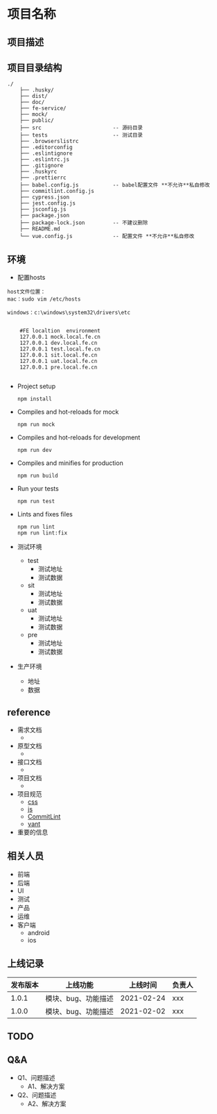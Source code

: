 # 项目名称


## 项目描述

## 项目目录结构
```
./
    ├── .husky/  
    ├── dist/
    ├── doc/                   
    ├── fe-service/                   
    ├── mock/   
    ├── public/                   
    ├── src                       -- 源码目录
    ├── tests                     -- 测试目录
    ├── .browserslistrc  
    ├── .editorconfig  
    ├── .eslintignore  
    ├── .eslintrc.js  
    ├── .gitignore 
    ├── .huskyrc 
    ├── .prettierrc 
    ├── babel.config.js           -- babel配置文件 **不允许**私自修改
    ├── commitlint.config.js          
    ├── cypress.json              
    ├── jest.config.js          
    ├── jsconfig.js          
    ├── package.json              
    ├── package-lock.json         -- 不建议删除
    ├── README.md
    └── vue.config.js             -- 配置文件 **不允许**私自修改
```
## 环境
- 配置hosts
```
host文件位置：
mac：sudo vim /etc/hosts

windows：c:\windows\system32\drivers\etc


    #FE localtion  environment
    127.0.0.1 mock.local.fe.cn
    127.0.0.1 dev.local.fe.cn 
    127.0.0.1 test.local.fe.cn
    127.0.0.1 sit.local.fe.cn
    127.0.0.1 uat.local.fe.cn
    127.0.0.1 pre.local.fe.cn 
    
```
- Project setup
  ```
  npm install
  ```
- Compiles and hot-reloads for mock
  ```
  npm run mock
  ```

- Compiles and hot-reloads for development
  ```
  npm run dev
  ```

- Compiles and minifies for production
  ```
  npm run build
  ```

- Run your tests
  ```
  npm run test
  ```

- Lints and fixes files
  ```
  npm run lint
  npm run lint:fix
  ```

- 测试环境
  - test
    - 测试地址
    - 测试数据
  - sit
    - 测试地址
    - 测试数据
  - uat
    - 测试地址
    - 测试数据
  - pre
    - 测试地址
    - 测试数据

- 生产环境
  - 地址
  - 数据


## reference
- 需求文档
  - []()
- 原型文档
  - []()
- 接口文档
  - []()
- 项目文档
  - []()
- 项目规范
  - [css](./doc/css.md)
  - [js](./doc/js.md)
  - [CommitLint](./doc/CommitLint.md)
  - [vant](./doc/vant.md)
- 重要的信息


## 相关人员
- 前端
- 后端
- UI
- 测试
- 产品
- 运维
- 客户端
  - android
  - ios

## 上线记录
发布版本 | 上线功能 | 上线时间 |负责人
---|---|---|---
1.0.1  | 模块、bug、功能描述 | 2021-02-24 | xxx
1.0.0  | 模块、bug、功能描述 | 2021-02-02 | xxx

## TODO

## Q&A
- Q1、问题描述
  - A1、解决方案
- Q2、问题描述
  - A2、解决方案
